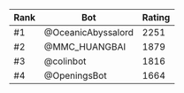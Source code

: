 Rank|Bot|Rating
---|---|---
#1|@OceanicAbyssalord|2251
#2|@MMC_HUANGBAI|1879
#3|@colinbot|1816
#4|@OpeningsBot|1664
